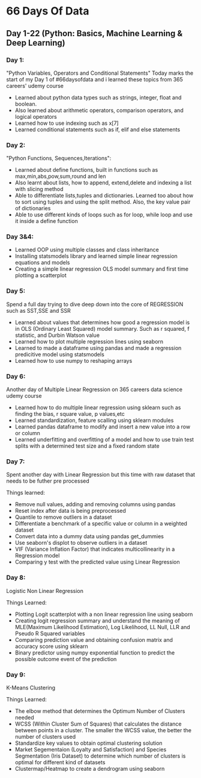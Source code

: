 # 66 Days Of Data 
## Day 1-22 (Python: Basics, Machine Learning & Deep Learning) 

### Day 1:
"Python Variables, Operators and Conditional Statements" 
Today marks the start of my Day 1 of #66daysofdata and i learned these topics from 365 careers' udemy course

- Learned about python data types such as strings, integer, float and boolean.
- Also learned about arithmetic operators, comparison operators, and logical operators
- Learned how to use indexing such as x[7]
- Learned conditional statements such as if, elif and else statements

### Day 2:
"Python Functions, Sequences,Iterations":

- Learned about define functions, built in functions such as max,min,abs,pow,sum,round and len
- Also learnt about lists, how to append, extend,delete and indexing a list with slicing method
- Able to differentiate lists,tuples and dictionaries. Learned too about how to sort using tuples and using the split method. Also, the key value pair of dictionaries
- Able to use different kinds of loops such as for loop, while loop and use it inside a define function

### Day 3&4:

- Learned OOP using multiple classes and class inheritance
- Installing statsmodels library and learned simple linear regression equations and models
- Creating a simple linear regression OLS model summary and first time plotting a scatterplot

### Day 5:
Spend a full day trying to dive deep down into the core of REGRESSION such as SST,SSE and SSR

- Learned about values that determines how good a regression model is in OLS (Ordinary Least Squared) model summary. Such as r squared, f statistic, and Durbin Watson value
- Learned how to plot multiple regression lines using seaborn
- Learned to made a dataframe using pandas and made a regression predicitive model using statsmodels
- Learned how to use numpy to reshaping arrays

### Day 6:
Another day of Multiple Linear Regression on 365 careers data science udemy course

- Learned how to do multiple linear regression using sklearn such as finding the bias, r square value, p values,etc
- Learned standardization, feature scalling using sklearn modules
- Learned pandas dataframe to modify and insert a new value into a row or column
- Learned underfitting and overfitting of a model and how to use train test splits with a determined test size and a fixed random state

### Day 7:
Spent another day with Linear Regression but this time with raw dataset that needs to be futher pre processed

Things learned:
- Remove null values, adding and removing columns using pandas
- Reset index after data is being preprocessed
- Quantile to remove outliers in a dataset
- Differentiate a benchmark of a specific value or column in a weighted dataset
- Convert data into a dummy data using pandas get_dummies
- Use seaborn's displot to observe outliers in a dataset
- VIF (Variance Inflation Factor) that indicates multicollinearity in a Regression model
- Comparing y test with the predicted value using Linear Regression

### Day 8:
Logistic Non Linear Regression

Things Learned:
- Plotting Logit scatterplot with a non linear regression line using seaborn
- Creating logit regression summary and understand the meaning of MLE(Maximum Likelihood Estimation), Log Likelihood, LL Null, LLR and Pseudo R Squared variables
- Comparing prediction value and obtaining confusion matrix and accuracy score using sklearn
- Binary predictor using numpy exponential function to predict the possible outcome event of the prediction

### Day 9: 
K-Means Clustering

Things Learned:
- The elbow method that determines the Optimum Number of Clusters needed
- WCSS (Within Cluster Sum of Squares) that calculates the distance between points in a cluster. The smaller the WCSS value, the better the number of clusters used
- Standardize key values to obtain optimal clustering solution
- Market Segementaion (Loyalty and Satisfaction) and Species Segmentation (Iris Dataset) to determine which number of clusters is optimal for different kind of datasets
- Clustermap/Heatmap to create a dendrogram using seaborn
